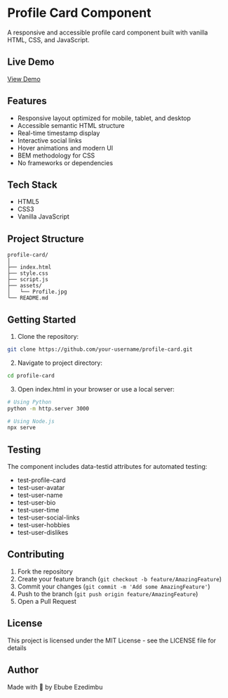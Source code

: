# Profile Card Component

A responsive and accessible profile card component built with vanilla HTML, CSS, and JavaScript.

## Live Demo

[View Demo](https://profile-card-chi-orcin.vercel.app/)

## Features

- Responsive layout optimized for mobile, tablet, and desktop
- Accessible semantic HTML structure
- Real-time timestamp display
- Interactive social links
- Hover animations and modern UI
- BEM methodology for CSS
- No frameworks or dependencies

## Tech Stack

- HTML5
- CSS3
- Vanilla JavaScript

## Project Structure

```
profile-card/
│
├── index.html
├── style.css
├── script.js
├── assets/
│   └── Profile.jpg
└── README.md
```

## Getting Started

1. Clone the repository:

```bash
git clone https://github.com/your-username/profile-card.git
```

2. Navigate to project directory:

```bash
cd profile-card
```

3. Open index.html in your browser or use a local server:

```bash
# Using Python
python -m http.server 3000

# Using Node.js
npx serve
```

## Testing

The component includes data-testid attributes for automated testing:

- test-profile-card
- test-user-avatar
- test-user-name
- test-user-bio
- test-user-time
- test-user-social-links
- test-user-hobbies
- test-user-dislikes

## Contributing

1. Fork the repository
2. Create your feature branch (`git checkout -b feature/AmazingFeature`)
3. Commit your changes (`git commit -m 'Add some AmazingFeature'`)
4. Push to the branch (`git push origin feature/AmazingFeature`)
5. Open a Pull Request

## License

This project is licensed under the MIT License - see the LICENSE file for details

## Author

Made with 💙 by Ebube Ezedimbu
